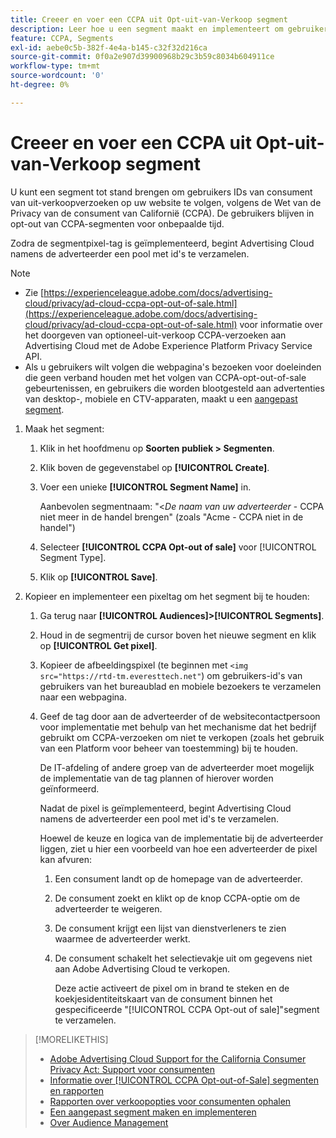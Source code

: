 ```yaml
---
title: Creeer en voer een CCPA uit Opt-uit-van-Verkoop segment
description: Leer hoe u een segment maakt en implementeert om gebruikers-id's bij te houden die afkomstig zijn uit een aanvraag voor een opt-out bij de consument.
feature: CCPA, Segments
exl-id: aebe0c5b-382f-4e4a-b145-c32f32d216ca
source-git-commit: 0f0a2e907d39900968b29c3b59c8034b604911ce
workflow-type: tm+mt
source-wordcount: '0'
ht-degree: 0%

---
```


# Creeer en voer een CCPA uit Opt-uit-van-Verkoop segment

U kunt een segment tot stand brengen om gebruikers IDs van consument van uit-verkoopverzoeken op uw website te volgen, volgens de Wet van de Privacy van de consument van Californië (CCPA). De gebruikers blijven in opt-out van CCPA-segmenten voor onbepaalde tijd.

Zodra de segmentpixel-tag is geïmplementeerd, begint Advertising Cloud namens de adverteerder een pool met id&#39;s te verzamelen.

>[!NOTE]
>
>* Zie [https://experienceleague.adobe.com/docs/advertising-cloud/privacy/ad-cloud-ccpa-opt-out-of-sale.html](https://experienceleague.adobe.com/docs/advertising-cloud/privacy/ad-cloud-ccpa-opt-out-of-sale.html) voor informatie over het doorgeven van optioneel-uit-verkoop CCPA-verzoeken aan Advertising Cloud met de Adobe Experience Platform Privacy Service API.
>* Als u gebruikers wilt volgen die webpagina&#39;s bezoeken voor doeleinden die geen verband houden met het volgen van CCPA-opt-out-of-sale gebeurtenissen, en gebruikers die worden blootgesteld aan advertenties van desktop-, mobiele en CTV-apparaten, maakt u een [aangepast segment](/help/dsp/audiences/custom-segment-create.md).


1. Maak het segment:

   1. Klik in het hoofdmenu op **Soorten publiek > Segmenten**.

   1. Klik boven de gegevenstabel op **[!UICONTROL Create]**.

   1. Voer een unieke **[!UICONTROL Segment Name]** in.

      Aanbevolen segmentnaam: &quot;&lt;*De naam van uw adverteerder* - CCPA niet meer in de handel brengen&quot; (zoals &quot;Acme - CCPA niet in de handel&quot;)

   1. Selecteer **[!UICONTROL CCPA Opt-out of sale]** voor [!UICONTROL Segment Type].

   1. Klik op **[!UICONTROL Save]**.

1. Kopieer en implementeer een pixeltag om het segment bij te houden:

   1. Ga terug naar **[!UICONTROL Audiences]>[!UICONTROL Segments]**.

   1. Houd in de segmentrij de cursor boven het nieuwe segment en klik op **[!UICONTROL Get pixel]**.

   1. Kopieer de afbeeldingspixel (te beginnen met `<img src="https://rtd-tm.everesttech.net"`) om gebruikers-id&#39;s van gebruikers van het bureaublad en mobiele bezoekers te verzamelen naar een webpagina.

   1. Geef de tag door aan de adverteerder of de websitecontactpersoon voor implementatie met behulp van het mechanisme dat het bedrijf gebruikt om CCPA-verzoeken om niet te verkopen (zoals het gebruik van een Platform voor beheer van toestemming) bij te houden.

      De IT-afdeling of andere groep van de adverteerder moet mogelijk de implementatie van de tag plannen of hierover worden geïnformeerd.

      Nadat de pixel is geïmplementeerd, begint Advertising Cloud namens de adverteerder een pool met id&#39;s te verzamelen.

      Hoewel de keuze en logica van de implementatie bij de adverteerder liggen, ziet u hier een voorbeeld van hoe een adverteerder de pixel kan afvuren:

      1. Een consument landt op de homepage van de adverteerder.
      1. De consument zoekt en klikt op de knop CCPA-optie om de adverteerder te weigeren.
      1. De consument krijgt een lijst van dienstverleners te zien waarmee de adverteerder werkt.
      1. De consument schakelt het selectievakje uit om gegevens niet aan Adobe Advertising Cloud te verkopen.

         Deze actie activeert de pixel om in brand te steken en de koekjesidentiteitskaart van de consument binnen het gespecificeerde &quot;[!UICONTROL CCPA Opt-out of sale]&quot;segment te verzamelen.

>[!MORELIKETHIS]
>
>* [Adobe Advertising Cloud Support for the California Consumer Privacy Act: Support voor consumenten](https://experienceleague.adobe.com/docs/advertising-cloud/privacy/ad-cloud-ccpa-opt-out-of-sale.html)
>* [Informatie over  [!UICONTROL CCPA Opt-out-of-Sale] segmenten en rapporten](ccpa-opt-out-about.md)
>* [Rapporten over verkoopopties voor consumenten ophalen](ccpa-opt-out-segment-report-retrieve.md)
>* [Een aangepast segment maken en implementeren](custom-segment-create.md)
>* [Over Audience Management](audience-about.md)

